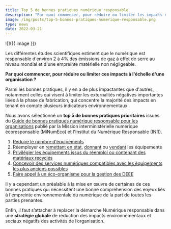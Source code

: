 ```yaml
---
title: Top 5 de bonnes pratiques numérique responsable
description: "Par quoi commencer, pour réduire ou limiter les impacts environnementaux du numérique à l'échelle d'une organisation ?"
image: /img/posts/top-5-bonnes-pratiques-numerique-responsable.png
type: news
date: 2022-03-21
---
```


![]({{ image }})

Les différentes études scientifiques estiment que le numérique est responsable d'environ 2 à 4% des émissions de gaz à effet de serre au niveau mondial et d'une empreinte matérielle non négligeable.

**Par quoi commencer, pour réduire ou limiter ces impacts à l'échelle d'une organisation ?**

Parmi les bonnes pratiques, il y en a de plus impactantes que d'autres, notamment celles qui visent à limiter les externalités négatives importantes liées à la phase de fabrication, qui concentre la majorité des impacts en tenant en compte plusieurs indicateurs environnementaux.

Nous avons sélectionné un **top 5 de bonnes pratiques prioritaires** issues du [Guide de bonnes pratiques numérique responsable pour les organisations](https://ecoresponsable.numerique.gouv.fr/publications/bonnes-pratiques/) publié par la Mission interministérielle numérique écoresponsable (MiNumEco) et l'Institut du Numérique Responsable (INR).

1. [Réduire le nombre d'équipements](https://ecoresponsable.numerique.gouv.fr/publications/bonnes-pratiques/reduction-des-achats/reduire-nombre-equipements/)
2. Réemployer en [remettant en état](https://ecoresponsable.numerique.gouv.fr/publications/bonnes-pratiques/fin-usage/reemployer-en-remettant-en-etat/), [donnant](https://ecoresponsable.numerique.gouv.fr/publications/bonnes-pratiques/fin-usage/reemployer-en-donnant/) ou [vendant](https://ecoresponsable.numerique.gouv.fr/publications/bonnes-pratiques/fin-usage/reemployer-en-vendant/) les équipements
3. [Privilégier les équipements issus du réemploi ou contenant des matériaux recyclés](https://ecoresponsable.numerique.gouv.fr/publications/bonnes-pratiques/achat-durable/privilegier-equipements-reemploi/)
4. [Concevoir des services numériques compatibles avec les équipements les plus anciens possibles](https://ecoresponsable.numerique.gouv.fr/publications/bonnes-pratiques/services-numeriques/concevoir-un-service-numerique-compatible-avec-equipements-anciens/)
5. [Faire appel à un éco-organisme pour la gestion des DEEE](https://ecoresponsable.numerique.gouv.fr/publications/bonnes-pratiques/fin-usage/eco-organisme-pour-gestion-deee/)

Il y a cependant un préalable à la mise en œuvre de certaines de ces bonnes pratiques qui nécessitent une bonne compréhension des enjeux liés à l'empreinte environnementale du numérique de la part de toutes les parties prenantes.

Enfin, il faut s’attacher à replacer la démarche Numérique responsable dans une **stratégie globale** de réduction des impacts environnementaux et sociaux négatifs des activités de l’organisation.
